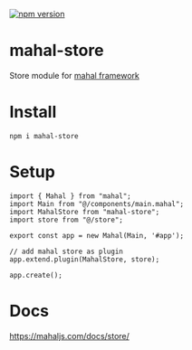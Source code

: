 [![npm version](https://badge.fury.io/js/mahal-store.svg)](https://badge.fury.io/js/mahal-store)
# mahal-store

Store module for [mahal framework](https://github.com/ujjwalguptaofficial/mahal)

# Install

```
npm i mahal-store
```

# Setup

```
import { Mahal } from "mahal";
import Main from "@/components/main.mahal";
import MahalStore from "mahal-store";
import store from "@/store";

export const app = new Mahal(Main, '#app');

// add mahal store as plugin
app.extend.plugin(MahalStore, store);

app.create();

```

# Docs

https://mahaljs.com/docs/store/



